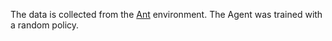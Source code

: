The data is collected from the [Ant](https://gymnasium.farama.org/environments/mujoco/ant/) environment. The Agent was trained with a random policy.
